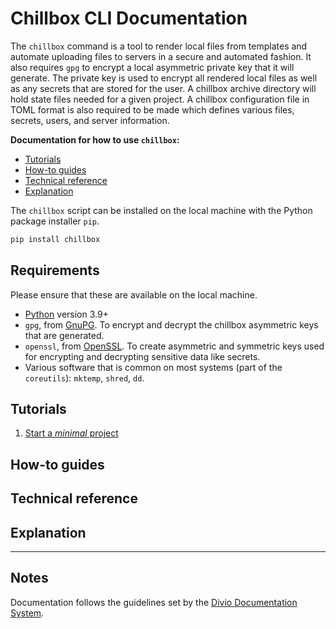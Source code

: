 # Chillbox CLI Documentation

The `chillbox` command is a tool to render local files from templates and
automate uploading files to servers in a secure and automated fashion. It also
requires `gpg` to encrypt a local asymmetric private key that it will generate.
The private key is used to encrypt all rendered local files as well as any
secrets that are stored for the user. A chillbox archive directory will hold
state files needed for a given project. A chillbox configuration file in TOML
format is also required to be made which defines various files, secrets, users,
and server information.

**Documentation for how to use `chillbox`:**

- [Tutorials](#tutorials)
- [How-to guides](#how-to-guides)
- [Technical reference](#technical-reference)
- [Explanation](#explanation)

The `chillbox` script can be installed on the local machine with the Python
package installer `pip`. 

```bash
pip install chillbox
```

## Requirements

Please ensure that these are available on the local machine.

- [Python] version 3.9+
- `gpg`, from [GnuPG]. To encrypt and decrypt the chillbox asymmetric keys that are generated.
- `openssl`, from [OpenSSL]. To create asymmetric and symmetric keys used for encrypting and decrypting sensitive data like secrets.
- Various software that is common on most systems (part of the `coreutils`):
    `mktemp`, `shred`, `dd`.

## Tutorials

1. [Start a _minimal_ project](./tutorials/start-minimal-project.md)


## How-to guides

## Technical reference

## Explanation

---

## Notes

Documentation follows the guidelines set by the [Divio Documentation System].

[Divio Documentation System]: https://documentation.divio.com/
[Python]: https://www.python.org/
[GnuPG]: https://www.gnupg.org/
[OpenSSL]: https://www.openssl.org/
